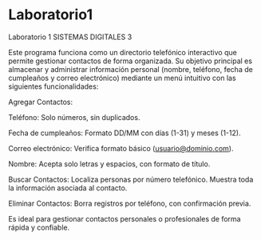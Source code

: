 # Laboratorio1
Laboratorio 1 SISTEMAS DIGITALES 3

Este programa funciona como un directorio telefónico interactivo que permite gestionar contactos de forma organizada. Su objetivo principal es almacenar y administrar información personal (nombre, teléfono, fecha de cumpleaños y correo electrónico) mediante un menú intuitivo con las siguientes funcionalidades:

Agregar Contactos:

Teléfono: Solo números, sin duplicados.

Fecha de cumpleaños: Formato DD/MM con días (1-31) y meses (1-12).

Correo electrónico: Verifica formato básico (usuario@dominio.com).

Nombre: Acepta solo letras y espacios, con formato de título.

Buscar Contactos:
Localiza personas por número telefónico.
Muestra toda la información asociada al contacto.

Eliminar Contactos:
Borra registros por teléfono, con confirmación previa.

Es ideal para gestionar contactos personales o profesionales de forma rápida y confiable.
